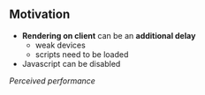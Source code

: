 ## Motivation

* **Rendering on client** can be an **additional delay**
  * weak devices
  * scripts need to be loaded
* Javascript can be disabled

*Perceived performance*
